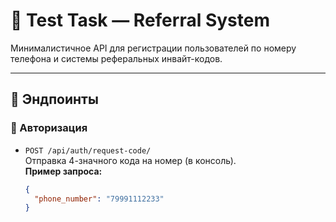 # 📱 Test Task — Referral System

Минималистичное API для регистрации пользователей по номеру телефона и системы реферальных инвайт-кодов.

---

## 🚀 Эндпоинты

### 🔐 Авторизация

- `POST /api/auth/request-code/`  
  Отправка 4-значного кода на номер (в консоль).  
  **Пример запроса:**
  ```json
  {
    "phone_number": "79991112233"
  }
  